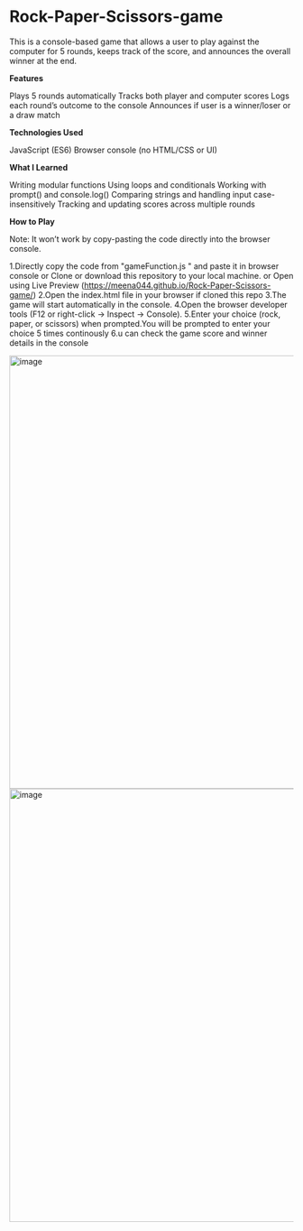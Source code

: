 # Rock-Paper-Scissors-game

This is a console-based game that allows a user to play against the computer for 5 rounds, keeps track of the score, and announces the overall winner at the end.

**Features**

Plays 5 rounds automatically
Tracks both player and computer scores
Logs each round’s outcome to the console
Announces if user is a winner/loser or a draw match

**Technologies Used**

JavaScript (ES6)
Browser console (no HTML/CSS or UI)

**What I Learned**

Writing modular functions
Using loops and conditionals
Working with prompt() and console.log()
Comparing strings and handling input case-insensitively
Tracking and updating scores across multiple rounds

**How to Play**

Note:  It won’t work by copy-pasting the code directly into the browser console.

1.Directly copy the code from "gameFunction.js " and paste it in browser console or 
Clone or download this repository to your local machine. or 
Open using Live Preview (https://meena044.github.io/Rock-Paper-Scissors-game/)
2.Open the index.html file in your browser if cloned this repo
3.The game will start automatically in the console.
4.Open the browser developer tools (F12 or right-click → Inspect → Console).
5.Enter your choice (rock, paper, or scissors) when prompted.You will be prompted to enter your choice 5 times continously
6.u can check the game score and winner details in the console

<img width="1366" height="768" alt="image" src="https://github.com/user-attachments/assets/cc7564cd-ffed-45db-a256-21527c818954" />
<img width="1366" height="768" alt="image" src="https://github.com/user-attachments/assets/496b806d-672a-46d8-96a6-79aaafb8d345" />

